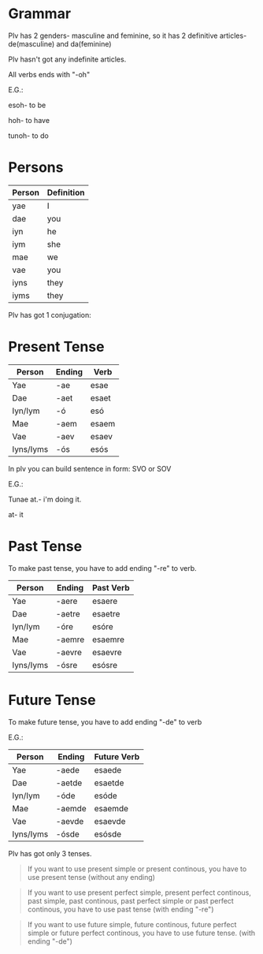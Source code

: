 
# Grammar

Plv has 2 genders- masculine and feminine, so it has 2 definitive articles- de(masculine) and da(feminine)

Plv hasn't got any indefinite articles.

All verbs ends with "-oh" 

E.G.: 

esoh- to be  

hoh- to have  

tunoh- to do

# Persons

Person| Definition
------|----------
yae | I
dae | you
iyn | he
iym | she
mae | we
vae | you
iyns| they
iyms| they
 
Plv has got 1 conjugation:

# Present Tense

Person | Ending | Verb
-------|--------|------
Yae | -ae | esae
Dae | -aet| esaet
Iyn/Iym |-ó| esó
Mae | -aem | esaem
Vae | -aev | esaev
Iyns/Iyms |-ós | esós

In plv you can build sentence in form: SVO or SOV

E.G.:

Tunae at.- i'm doing it.

at- it

# Past Tense

To make past tense, you have to add ending "-re" to verb.

Person | Ending | Past Verb
-------|--------|----------
Yae | -aere | esaere
Dae | -aetre| esaetre
Iyn/Iym |-óre| esóre
Mae | -aemre | esaemre
Vae | -aevre | esaevre
Iyns/Iyms |-ósre | esósre

# Future Tense

To make future tense, you have to add ending "-de" to verb

E.G.:

Person | Ending | Future Verb
-------|--------|------------
Yae | -aede | esaede
Dae | -aetde| esaetde
Iyn/Iym |-óde| esóde
Mae | -aemde | esaemde
Vae | -aevde | esaevde
Iyns/Iyms |-ósde | esósde


Plv has got only 3 tenses.

> If you want to use present simple or present continous, you have to use present tense (without any ending)

> If you want to use present perfect simple, present perfect continous, past simple, past continous, past perfect simple or past perfect continous, you have to use past tense (with ending "-re")

> If you want to use future simple, future continous, future perfect simple or future perfect continous, you have to use future tense. (with ending "-de")
